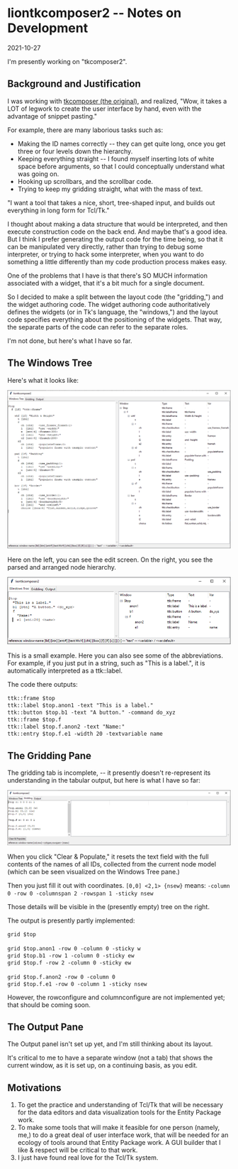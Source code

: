# liontkcomposer2 -- Notes on Development

2021-10-27

I'm presently working on "tkcomposer2".

## Background and Justification

I was working with [tkcomposer (the original)](2021-10-23_tkcomposer-example-screenshots.md), and realized, "Wow, it takes a LOT of legwork to create the user interface by hand, even with the advantage of snippet pasting."

For example, there are many laborious tasks such as:
* Making the ID names correctly -- they can get quite long, once you get three or four levels down the hierarchy.
* Keeping everything straight -- I found myself inserting lots of white space before arguments, so that I could conceptually understand what was going on.
* Hooking up scrollbars, and the scrollbar code.
* Trying to keep my gridding straight, what with the mass of text.

"I want a tool that takes a nice, short, tree-shaped input, and builds out everything in long form for Tcl/Tk."

I thought about making a data structure that would be interpreted, and then execute construction code on the back end.  And maybe that's a good idea.  But I think I prefer generating the output code for the time being, so that it can be manipulated very directly, rather than trying to debug some interpreter, or trying to hack some interpreter, when you want to do something a little differently than my code production process makes easy.

One of the problems that I have is that there's SO MUCH information associated with a widget, that it's a bit much for a single document.

So I decided to make a split between the layout code (the "gridding,") and the widget authoring code.  The widget authoring code authoritatively defines the widgets (or in Tk's language, the "windows,") and the layout code specifies everything about the positioning of the widgets.  That way, the separate parts of the code can refer to the separate roles.

I'm not done, but here's what I have so far.

## The Windows Tree

Here's what it looks like:

![Windows Tree](../img/2021-10-27_tkcomposer2-example1.png)

Here on the left, you can see the edit screen.  On the right, you see the parsed and arranged node hierarchy.

![Shorter Example](../img/2021-10-27_tkcomposer2-example2.png)

This is a small example.  Here you can also see some of the abbreviations.
For example, if you just put in a string, such as "This is a label.", it is automatically interpreted as a ttk::label.

The code there outputs:

```
ttk::frame $top
ttk::label $top.anon1 -text "This is a label."
ttk::button $top.b1 -text "A button." -command do_xyz
ttk::frame $top.f
ttk::label $top.f.anon2 -text "Name:"
ttk::entry $top.f.e1 -width 20 -textvariable name
```

## The Gridding Pane

The gridding tab is incomplete, -- it presently doesn't re-represent its understanding in the tabular output, but here is what I have so far:

![Shorter Example](../img/2021-10-27_tkcomposer2-example3-incomplete.png)

When you click "Clear & Populate," it resets the text field with the full contents of the names of all IDs, collected from the current node model (which can be seen visualized on the Windows Tree pane.)

Then you just fill it out with coordinates.  `[0,0] <2,1> {nsew}` means: `-column 0 -row 0 -columnspan 2 -rowspan 1 -sticky nsew`

Those details will be visible in the (presently empty) tree on the right.

The output is presently partly implemented:

```
grid $top

grid $top.anon1 -row 0 -column 0 -sticky w
grid $top.b1 -row 1 -column 0 -sticky ew
grid $top.f -row 2 -column 0 -sticky ew

grid $top.f.anon2 -row 0 -column 0
grid $top.f.e1 -row 0 -column 1 -sticky nsew
```

However, the rowconfigure and columnconfigure are not implemented yet; that should be coming soon.

## The Output Pane

The Output panel isn't set up yet, and I'm still thinking about its layout.

It's critical to me to have a separate window (not a tab) that shows the current window, as it is set up, on a continuing basis, as you edit.


## Motivations

1. To get the practice and understanding of Tcl/Tk that will be necessary for the data editors and data visualization tools for the Entity Package work.
2. To make some tools that will make it feasible for one person (namely, me,) to do a great deal of user interface work, that will be needed for an ecology of tools around that Entity Package work.  A GUI builder that I like & respect will be critical to that work.
3. I just have found real love for the Tcl/Tk system.

